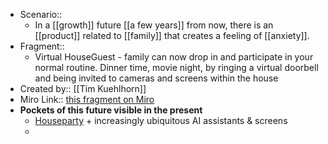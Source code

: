 - Scenario:: 
    - In a [[growth]] future [[a few years]] from now, there is an [[product]] related to [[family]] that creates a feeling of [[anxiety]].
- Fragment:: 
    - Virtual HouseGuest - family can now drop in and participate in your normal routine. Dinner time, movie night, by ringing a virtual doorbell and being invited to cameras and screens within the house
- Created by:: [[Tim Kuehlhorn]]
- Miro Link:: [this fragment on Miro](https://miro.com/app/board/o9J_kpEmVVk=/?moveToWidget=3074457348844181387&cot=6)
- **Pockets of this future visible in the present**
    - [Houseparty](https://houseparty.com/) + increasingly ubiquitous AI assistants & screens
    - 
